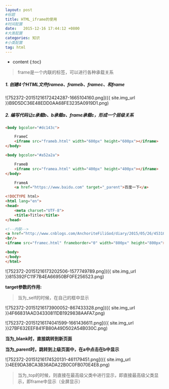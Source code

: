 ```yaml
---
layout: post
#标题
title: HTML_iframe的使用
#时间配置
date:   2015-12-16 17:44:12 +0800
#大类配置
categories: 知识
#小类配置
tag: html
---
```


* content
{:toc}


> frame是一个内联的标签，可以进行各种承载关系

##### 1. 创建4个HTML文件framea、frameb、framec、和frame

![752372-20151216172424287-1665104160.png]({{ site.img_url }}B9D5DC36E48EDD0AA68FE3235A0919D1.png)

##### 2. 编写代码让c承载b、b承载a、frame承载c，形成一个层级关系

```html
<body bgcolor="#dc143c">

    FrameC
    <iframe src="frameb.html" width="600px" height="600px"></iframe>
</body>

<body bgcolor="#a52a2a">

    FrameB
    <iframe src="framea.html" width="400px" height="400px"></iframe>
</body>

    FrameA
    <a href="https://www.baidu.com" target="_parent">百度一下</a>

<!DOCTYPE html>
<html lang="en">
<head>
    <meta charset="UTF-8">
    <title>Title</title>
</head>

<!--内联-->
<a href="http://www.cnblogs.com/AnchoriteFiliGod/diary/2015/05/26/4531000.html" target="_blank">微博</a>
<br/>
<iframe src="framec.html" frameborder="0" width="800px" height="800px"></iframe>

<body>
</body>
</html>
```
![752372-20151216173202506-1577749789.png]({{ site.img_url }}815392FC11F7B4EA66950BF0FE256523.png)

**target参数的作用:**
> 当为_self的时候，在自己的框中显示

![752372-20151216173900052-867433328.png]({{ site.img_url }}4F66831AAD34330811DB1929838AAFA7.png)

![752372-20151216174041599-1661436611.png]({{ site.img_url }}27BF632EEF841FB80A49D502A54B030C.png)

**当为_blank时，直接跳转到新页面**

**当为_parent时，跳转到上级页面中，在a中点击在b中显示**

![752372-20151216174520131-461179451.png]({{ site.img_url }}4EE9DA38CA3B36ADA22B0C0FB070E4E8.png)

> 当为_top的时候，则直接在最高级父类中进行显示，即直接最高级父类显示，即frame中显示（全屏显示）